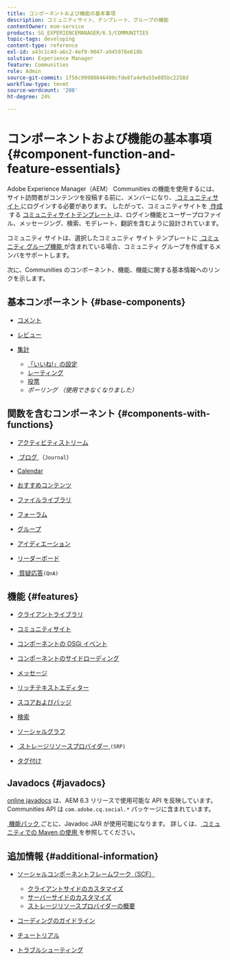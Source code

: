 ```yaml
---
title: コンポーネントおよび機能の基本事項
description: コミュニティサイト、テンプレート、グループの機能
contentOwner: msm-service
products: SG_EXPERIENCEMANAGER/6.5/COMMUNITIES
topic-tags: developing
content-type: reference
exl-id: a43c1c4d-a6c2-4ef9-9047-a945978e618b
solution: Experience Manager
feature: Communities
role: Admin
source-git-commit: 1f56c99980846400cfde8fa4e9a55e885bc2258d
workflow-type: tm+mt
source-wordcount: '208'
ht-degree: 24%

---
```


# コンポーネントおよび機能の基本事項  {#component-function-and-feature-essentials}

Adobe Experience Manager（AEM） Communities の機能を使用するには、サイト訪問者がコンテンツを投稿する前に、メンバーになり、[&#x200B; コミュニティサイト &#x200B;](overview.md#communitiessites) にログインする必要があります。 したがって、コミュニティサイトを [&#x200B; 作成 &#x200B;](sites-console.md) する [&#x200B; コミュニティサイトテンプレート &#x200B;](sites.md) は、ログイン機能とユーザープロファイル、メッセージング、検索、モデレート、翻訳を含むように設計されています。

コミュニティ サイトは、選択したコミュニティ サイト テンプレートに [&#x200B; コミュニティ グループ機能 &#x200B;](functions.md#groups-function) が含まれている場合、コミュニティ グループを作成するメンバをサポートします。

次に、Communities のコンポーネント、機能、機能に関する基本情報へのリンクを示します。

## 基本コンポーネント {#base-components}

* [コメント](essentials-comments.md)
* [レビュー](reviews-basics.md)
* [集計](tally.md)

   * [「いいね!」の設定](essentials-liking.md)
   * [レーティング](rating-basics.md)
   * [投票](essentials-voting.md)
   * *ポーリング （使用できなくなりました）*

## 関数を含むコンポーネント {#components-with-functions}

* [アクティビティストリーム](essentials-activities.md)
* [&#x200B; ブログ &#x200B;](blog-developer-basics.md) （`Journal`）

* [Calendar](calendar-basics-for-developers.md)
* [おすすめコンテンツ](essentials-featured.md)
* [ファイルライブラリ](essentials-file-library.md)
* [フォーラム](essentials-forum.md)
* [グループ](essentials-groups.md)
* [アイディエーション](ideation.md)
* [リーダーボード](leaderboard.md)
* [&#x200B; 質疑応答 &#x200B;](qna-essentials.md)`(QnA)`

## 機能 {#features}

* [クライアントライブラリ](clientlibs.md)
* [コミュニティサイト](sites-for-developers.md)
* [コンポーネントの OSGi イベント](events.md)
* [コンポーネントのサイドローディング](sideloading.md)
* [メッセージ](essentials-messaging.md)
* [リッチテキストエディター](rte.md)
* [スコアおよびバッジ](configure-scoring.md)
* [検索](search-implementation.md)
* [ソーシャルグラフ](essentials-socialgraph.md)
* [&#x200B; ストレージリソースプロバイダー &#x200B;](srp-and-ugc.md) `(SRP)`

* [タグ付け](tag.md)

## Javadocs {#javadocs}

[online javadocs](../../help/sites-developing/reference-materials.md) は、AEM 6.3 リリースで使用可能な API を反映しています。
Communities API は `com.adobe.cq.social.*` パッケージに含まれています。

[&#x200B; 機能パック &#x200B;](deploy-communities.md#latestfeaturepack) ごとに、Javadoc JAR が使用可能になります。 詳しくは、[&#x200B; コミュニティでの Maven の使用 &#x200B;](maven.md#javadocs) を参照してください。

## 追加情報 {#additional-information}

* [ソーシャルコンポーネントフレームワーク（SCF）](scf.md)

   * [クライアントサイドのカスタマイズ](client-customize.md)
   * [サーバーサイドのカスタマイズ](server-customize.md)
   * [ストレージリソースプロバイダーの概要](srp.md)

* [コーディングのガイドライン](code-guide.md)
* [チュートリアル](tutorials.md)
* [トラブルシューティング](troubleshooting.md)
